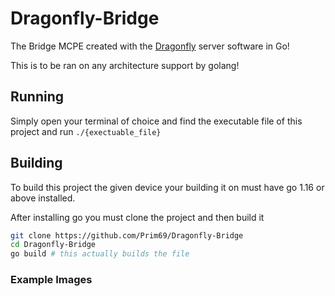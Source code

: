 # Dragonfly-Bridge
The Bridge MCPE created with the [Dragonfly](https://github.com/df-mc/dragonfly) server software in Go!

This is to be ran on any architecture support by golang!

## Running
Simply open your terminal of choice and find the executable file of this project and run
`./{exectuable_file}`

## Building
To build this project the given device your building it on must have go 1.16 or above installed.

After installing go you must clone the project and then build it
```bash
git clone https://github.com/Prim69/Dragonfly-Bridge
cd Dragonfly-Bridge
go build # this actually builds the file
```

### Example Images
